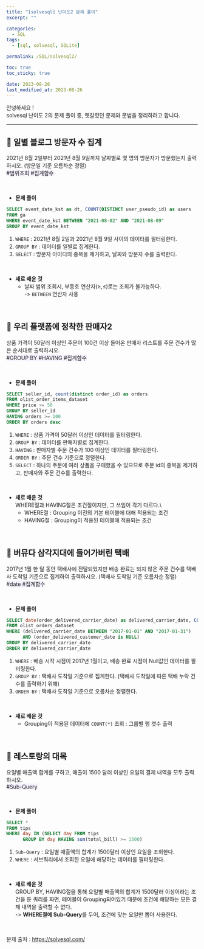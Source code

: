 ```yaml
---
title: "[solvesql] 난이도2 문제 풀이"
excerpt: ""

categories:
  - SQL
tags:
  - [sql, solvesql, SQLite]

permalink: /SQL/solvesql2/

toc: true
toc_sticky: true

date: 2023-08-26
last_modified_at: 2023-08-26
---
```

안녕하세요 !\
solvesql 난이도 2의 문제 풀이 중, 헷갈렸던 문제와 문법을 정리하려고 합니다.

-----------

## 🏁 일별 블로그 방문자 수 집계
2021년 8월 2일부터 2021년 8월 9일까지 날짜별로 몇 명의 방문자가 방문했는지 출력하시오. (방문일 기준 오름차순 정렬)\
<span style="background-color:#f5f0ff">\#범위조회 #집계함수</span>

<br>

- **문제 풀이**
```sql
SELECT event_date_kst as dt, COUNT(DISTINCT user_pseudo_id) as users
FROM ga
WHERE event_date_kst BETWEEN "2021-08-02" AND "2021-08-09"
GROUP BY event_date_kst
```

1. `WHERE` : 2021년 8월 2일과 2021년 8월 9일 사이의 데이터를 필터링한다.
2. `GROUP BY` : 데이터를 일별로 집계한다.
3. `SELECT` : 방문자 아이디의 중복을 제거하고, 날짜와 방문자 수를 출력한다.

<br>

- **새로 배운 것**
  - 날짜 범위 조회시, 부등호 연산자(≥,≤)로는 조회가 불가능하다.\
    -> `BETWEEN` 연산자 사용

<br>

## 🏁 우리 플랫폼에 정착한 판매자2
상품 가격이 50달러 이상인 주문이 100건 이상 들어온 판매자 리스트를 주문 건수가 많은 순서대로 출력하시오.\
<span style="background-color:#f5f0ff">#GROUP BY #HAVING #집계함수 </span>

<br>

- **문제 풀이**
```sql
SELECT seller_id, count(distinct order_id) as orders
FROM olist_order_items_dataset
WHERE price >= 50
GROUP BY seller_id
HAVING orders >= 100
ORDER BY orders desc
```

1. `WHERE` : 상품 가격이 50달러 이상인 데이터를 필터링한다. 
2. `GROUP BY` : 데이터를 판매자별로 집계한다.
3. `HAVING` : 판매자별 주문 건수가 100 이상인 데이터를 필터링한다.
4. `ORDER BY` : 주문 건수 기준으로 정렬한다.
5. `SELECT` : 하나의 주문에 여러 상품을 구매했을 수 있으므로 주문 id의 중복을 제거하고, 판매자와 주문 건수를 출력한다.

<br>

- **새로 배운 것**\
WHERE절과 HAVING절은 조건절이지만, 그 쓰임이 각기 다르다.\
  - WHERE절 : Grouping 이전의 기본 테이블에 대해 적용되는 조건
  - HAVING절 : Grouping이 적용된 테이블에 적용되는 조건
 
<br>

## 🏁 버뮤다 삼각지대에 들어가버린 택배
2017년 1월 한 달 동안 택배사에 전달되었지만 배송 완료는 되지 않은 주문 건수를 택배사 도착일 기준으로 집계하여 출력하시오. (택배사 도착일 기준 오름차순 정렬)\
<span style="background-color:#f5f0ff">#date #집계함수</span>

<br>

- **문제 풀이**
```sql
SELECT date(order_delivered_carrier_date) as delivered_carrier_date, COUNT(*) as orders
FROM olist_orders_dataset
WHERE (delivered_carrier_date BETWEEN "2017-01-01" AND "2017-01-31")
      AND (order_delivered_customer_date is NULL)
GROUP BY delivered_carrier_date
ORDER BY delivered_carrier_date
```

1. `WHERE` : 배송 시작 시점이 2017년 1월이고, 배송 완료 시점이 Null값인 데이터를 필터링한다.
2. `GROUP BY` : 택배사 도착일 기준으로 집계한다. (택배사 도착일에 따른 택배 누락 건수를 출력하기 위해)
3. `ORDER BY` : 택배사 도착일 기준으로 오름차순 정렬한다.

<br>

- **새로 배운 것**
  - Grouping이 적용된 데이터에 `COUNT(*)` 조회 : 그룹별 행 갯수 출력

<br>

## 🏁 레스토랑의 대목
요일별 매출액 합계를 구하고, 매출이 1500 달러 이상인 요일의 결제 내역을 모두 출력하시오.\
<span style="background-color:#f5f0ff">#Sub-Query</span>

<br>

- **문제 풀이**
```sql
SELECT *
FROM tips
WHERE day IN (SELECT day FROM tips
      GROUP BY day HAVING sum(total_bill) >= 1500)
```

1. `Sub-Query` : 요일별 매출액의 합계가 1500달러 이상인 요일을 조회한다.
2. `WHERE` : 서브쿼리에서 조회한 요일에 해당하는 데이터를 필터링한다.

<br>

- **새로 배운 것**\
GROUP BY, HAVING절을 통해 요일별 매출액의 합계가 1500달러 이상이라는 조건을 둔 쿼리를 짜면, 테이블이 Grouping되어있기 때문에 조건에 해당하는 모든 결제 내역을 출력할 수 없다.\
-> **WHERE절에 Sub-Query**를 두어, 조건에 맞는 요일만 뽑아 사용한다.

<br>

문제 출처 : <https://solvesql.com/>
